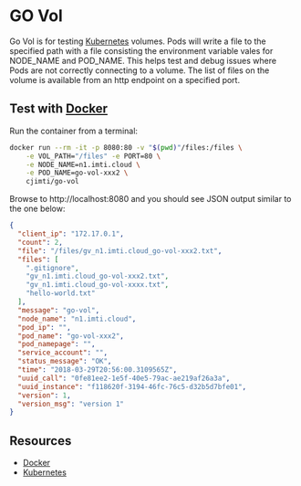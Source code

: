 
# GO Vol

Go Vol is for testing [Kubernetes] volumes. Pods will write a file to the specified path with a file consisting the environment variable vales for NODE_NAME and POD_NAME. This helps test and debug issues where Pods are not correctly connecting to a volume. The list of files on the volume is available from an http endpoint on a specified port.

## Test with [Docker]

Run the container from a terminal:
```bash
docker run --rm -it -p 8080:80 -v "$(pwd)"/files:/files \
    -e VOL_PATH="/files" -e PORT=80 \
    -e NODE_NAME=n1.imti.cloud \
    -e POD_NAME=go-vol-xxx2 \
    cjimti/go-vol
```

Browse to http://localhost:8080 and you should see JSON output similar to the one below:

```json
{
  "client_ip": "172.17.0.1",
  "count": 2,
  "file": "/files/gv_n1.imti.cloud_go-vol-xxx2.txt",
  "files": [
    ".gitignore",
    "gv_n1.imti.cloud_go-vol-xxx2.txt",
    "gv_n1.imti.cloud_go-vol-xxxx.txt",
    "hello-world.txt"
  ],
  "message": "go-vol",
  "node_name": "n1.imti.cloud",
  "pod_ip": "",
  "pod_name": "go-vol-xxx2",
  "pod_namepage": "",
  "service_account": "",
  "status_message": "OK",
  "time": "2018-03-29T20:56:00.3109565Z",
  "uuid_call": "0fe81ee2-1e5f-40e5-79ac-ae219af26a3a",
  "uuid_instance": "f118620f-3194-46fc-76c5-d32b5d7bfe01",
  "version": 1,
  "version_msg": "version 1"
}
```


## Resources
- [Docker]
- [Kubernetes]


[Docker]: https://www.docker.com/
[Kubernetes]: https://kubernetes.io/